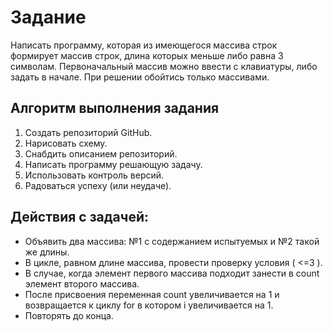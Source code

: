 # Задание
Написать программу, которая из имеющегося массива строк формирует массив строк, длина которых меньше либо равна 3 символам. Первоначальный массив можно ввести с клавиатуры, либо задать в начале. При решении обойтись только массивами.
## Алгоритм выполнения задания
1. Создать репозиторий GitHub.
2. Нарисовать схему.
3. Снабдить описанием репозиторий.
4. Написать программу решающую задачу.
5. Использовать контроль версий.
6. Радоваться успеху (или неудаче).
## Действия с задачей:
* Объявить два массива: №1 с содержанием испытуемых и №2 такой же длины.
* В цикле, равном длине массива, провести проверку условия ( <=3 ).
* В случае, когда элемент первого массива подходит занести в count элемент второго массива.
* После присвоения переменная count увеличивается на 1 и возвращается к циклу for в котором i увеличивается на 1.
* Повторять до конца.
